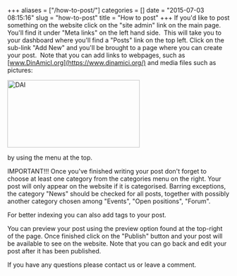 +++
aliases = ["/how-to-post/"]
categories = []
date = "2015-07-03 08:15:16"
slug = "how-to-post"
title = "How to post"
+++
If you'd like to post something on the website click on the "site admin"
link on the main page. You'll find it under "Meta links" on the left
hand side.  This will take you to your dashboard where you'll find a
"Posts" link on the top left. Click on the sub-link "Add New" and you'll
be brought to a page where you can create your post.  Note that you can
add links to webpages, such as
[www.DinAmicI.org](https://www.dinamici.org/) and media files such as
pictures:

[<img src="https://www.dinamici.org/wp-content/uploads/2015/05/DAI-300x153.png" class="alignnone size-medium wp-image-84" width="300" height="153" alt="DAI" />](https://www.dinamici.org/wp-content/uploads/2015/05/DAI.png)

by using the menu at the top.

IMPORTANT!!! Once you've finished writing your post don't forget to
choose at least one category from the categories menu on the right. Your
post will only appear on the website if it is categorised. Barring
exceptions, the category "News" should be checked for all posts,
together with possibly another category chosen among "Events", "Open
positions", "Forum".

For better indexing you can also add tags to your post.

You can preview your post using the preview option found at the
top-right of the page. Once finished click on the "Publish" button and
your post will be available to see on the website. Note that you can go
back and edit your post after it has been published.

If you have any questions please contact us or leave a comment.
